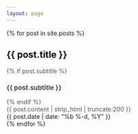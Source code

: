 ```yaml
---
layout: page
---
```


{% for post in site.posts %}
<div class="post-review">
	<a href="{{ post.url }}" class="post-url">
		<h2 class="post-title">
			{{ post.title }}
		</h2>
		{% if post.subtitle %}
		<h3>
			{{ post.subtitle }} 
		</h3>
		{% endif %}
		<div class="post-content-preview">
			{{ post.content | strip_html | truncate:200 }}
		</div>
	</a>
	<span class="post-date">{{ post.date | date: "%b %-d, %Y" }}</span>
</div>
{% endfor %}

<style>
	h2 {
		color:#000;
	}

	h3{
		color:#444;
		font-size: 15px;
	}
	.post-url {
		text-decoration: none;
		color:#555;
	}
	.post-url:hover{
		text-decoration: none;
		color:pink;
		background-color: pink;
	}
</style>